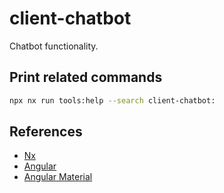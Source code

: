 # client-chatbot

Chatbot functionality.

## Print related commands

```bash
npx nx run tools:help --search client-chatbot:
```

## References

- [Nx](https://nx.dev)
- [Angular](https://angular.io)
- [Angular Material](https://material.angular.io)

